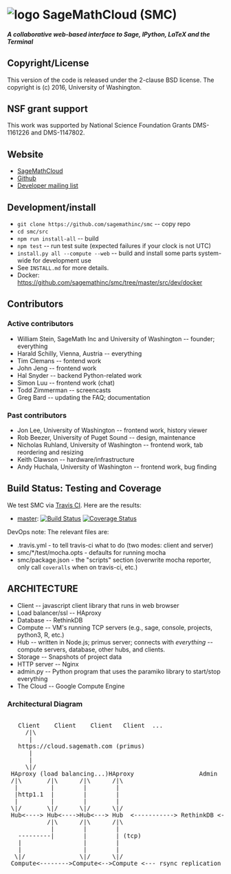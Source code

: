 # ![logo](https://raw.githubusercontent.com/sagemathinc/smc/master/src/webapp-lib/favicon-48.png) SageMathCloud (SMC)

#### _A collaborative web-based interface to Sage, IPython, LaTeX and the Terminal_

## Copyright/License

This version of the code is released under the 2-clause BSD license.
The copyright is (c) 2016, University of Washington.

## NSF grant support

This work was supported by National Science Foundation Grants DMS-1161226 and DMS-1147802.

## Website

   * [SageMathCloud](https://cloud.sagemath.com)
   * [Github](https://github.com/sagemathinc/smc)
   * [Developer mailing list](https://groups.google.com/forum/#!forum/sage-cloud-devel)

## Development/install

   * `git clone https://github.com/sagemathinc/smc` -- copy repo
   * `cd smc/src`
   * `npm run install-all` -- build
   * `npm test` -- run test suite (expected failures if your clock is not UTC)
   * `install.py all --compute --web` -- build and install some parts system-wide for development use
   * See `INSTALL.md` for more details.
   * Docker: https://github.com/sagemathinc/smc/tree/master/src/dev/docker

## Contributors

### Active contributors

   * William Stein, SageMath Inc and University of Washington -- founder; everything
   * Harald Schilly, Vienna, Austria -- everything
   * Tim Clemans -- fontend work
   * John Jeng -- frontend work
   * Hal Snyder -- backend Python-related work
   * Simon Luu -- frontend work (chat)
   * Todd Zimmerman -- screencasts
   * Greg Bard -- updating the FAQ; documentation

### Past contributors

   * Jon Lee, University of Washington -- frontend work, history viewer
   * Rob Beezer, University of Puget Sound -- design, maintenance
   * Nicholas Ruhland, University of Washington -- frontend work, tab reordering and resizing
   * Keith Clawson -- hardware/infrastructure
   * Andy Huchala, University of Washington -- frontend work, bug finding


## Build Status: Testing and Coverage

We test SMC via [Travis CI](https://travis-ci.org).
Here are the results:

* [master](https://github.com/sagemathinc/smc/):
  [![Build Status](https://travis-ci.org/sagemathinc/smc.svg?branch=master)](https://travis-ci.org/sagemathinc/smc)
  [![Coverage Status](https://coveralls.io/repos/sagemathinc/smc/badge.svg)](https://coveralls.io/r/sagemathinc/smc)

DevOps note: The relevant files are:

* .travis.yml - to tell travis-ci what to do (two modes: client and server)
* smc/*/test/mocha.opts - defaults for running mocha
* smc/package.json - the "scripts" section (overwrite mocha reporter, only call `coveralls` when on travis-ci, etc.)

## ARCHITECTURE

  * Client       -- javascript client library that runs in web browser
  * Load balancer/ssl -- HAproxy
  * Database     -- RethinkDB
  * Compute      -- VM's running TCP servers (e.g., sage, console, projects, python3, R, etc.)
  * Hub          -- written in Node.js; primus server; connects with *everything* -- compute servers, database, other hubs, and clients.
  * Storage      -- Snapshots of project data
  * HTTP server  -- Nginx
  * admin.py     -- Python program that uses the paramiko library to start/stop everything
  * The Cloud   -- Google Compute Engine

### Architectural Diagram
<pre>

   Client    Client    Client   Client  ...
     /|\
      |
   https://cloud.sagemath.com (primus)
      |
      |
     \|/
 HAproxy (load balancing...)HAproxy                  Admin     (monitor and control system)
 /|\       /|\      /|\      /|\
  |         |        |        |
  |http1.1  |        |        |
  |         |        |        |
 \|/       \|/      \|/      \|/
 Hub<----> Hub<---->Hub<---> Hub  <-----------> RethinkDB <--> RethinkDB  <--> RethinkDB ...
           /|\      /|\      /|\
            |        |        |
   ---------|        |        | (tcp)
   |                 |        |
   |                 |        |
  \|/               \|/      \|/
 Compute<-------->Compute<-->Compute <--- rsync replication  to Storage Server, which has BTRFS snapshots

</pre>






